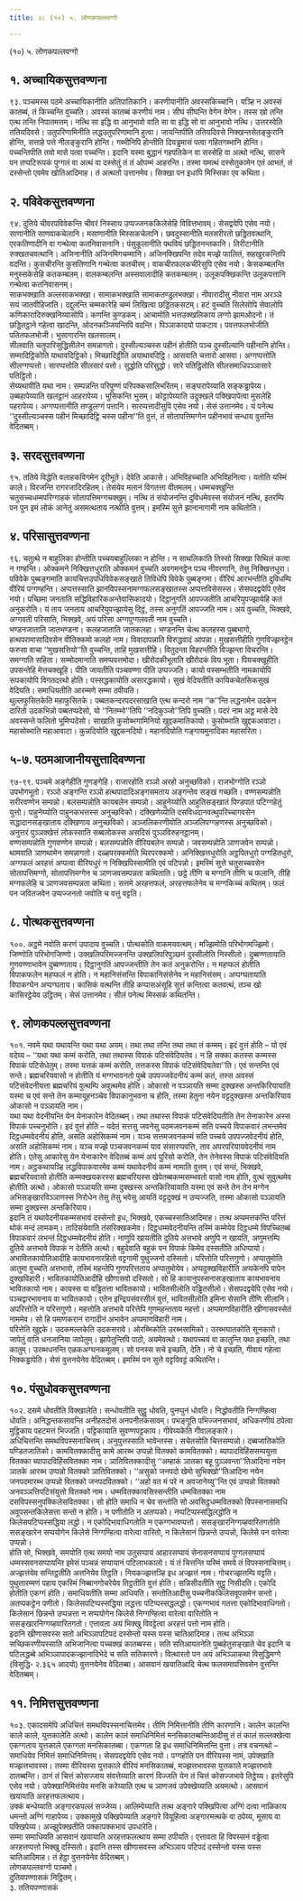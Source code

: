 ```yaml
---
title: २८ (१०) ५. लोणकपल्लवग्गो

---
```

(१०) ५. लोणकपल्लवग्गो  


## १. अच्चायिकसुत्तवण्णना

९३. पञ्चमस्स पठमे अच्चायिकानीति अतिपातिकानि। करणीयानीति अवस्सकिच्चानि। यञ्हि न अवस्सं कातब्बं, तं किच्चन्ति वुच्चति। अवस्सं कातब्बं करणीयं नाम। सीघं सीघन्ति वेगेन वेगेन। तस्स खो तन्ति एत्थ तन्ति निपातमत्तम्। नत्थि सा इद्धि वा आनुभावो वाति सा वा इद्धि सो वा आनुभावो नत्थि। उत्तरस्वेति ततियदिवसे। उतुपरिणामिनीति लद्धउतुपरिणामानि हुत्वा। जायन्तिपीति ततियदिवसे निक्खन्तसेतङ्कुरानि होन्ति, सत्ताहे पत्ते नीलङ्कुरानि होन्ति। गब्भीनिपि होन्तीति दियड्ढमासं पत्वा गहितगब्भानि होन्ति। पच्चन्तिपीति तयो मासे पत्वा पच्चन्ति। इदानि यस्मा बुद्धानं गहपतिकेन वा सस्सेहि वा अत्थो नत्थि, सासने पन तप्पटिरूपकं पुग्गलं वा अत्थं वा दस्सेतुं तं तं ओपम्मं आहरन्ति। तस्मा यमत्थं दस्सेतुकामेन एतं आभतं, तं दस्सेन्तो एवमेव खोतिआदिमाह। तं अत्थतो उत्तानमेव। सिक्खा पन इधापि मिस्सिका एव कथिता।  


## २. पविवेकसुत्तवण्णना

९४. दुतिये चीवरपविवेकन्ति चीवरं निस्साय उप्पज्जनककिलेसेहि विवित्तभावम्। सेसद्वयेपि एसेव नयो। साणानीति साणवाकचेलानि। मसाणानीति मिस्सकचेलानि। छवदुस्सानीति मतसरीरतो छड्डितवत्थानि, एरकतिणादीनि वा गन्थेत्वा कतनिवासनानि। पंसुकूलानीति पथवियं छड्डितनन्तकानि। तिरीटानीति रुक्खतचवत्थानि। अजिनानीति अजिनमिगचम्मानि। अजिनक्खिपन्ति तदेव मज्झे फालितं, सहखुरकन्तिपि वदन्ति। कुसचीरन्ति कुसतिणानि गन्थेत्वा कतचीरम्। वाकचीरफलकचीरेसुपि एसेव नयो। केसकम्बलन्ति मनुस्सकेसेहि कतकम्बलम्। वालकम्बलन्ति अस्सवालादीहि कतकम्बलम्। उलूकपक्खिकन्ति उलूकपत्तानि गन्थेत्वा कतनिवासनम्।  
साकभक्खाति अल्लसाकभक्खा। सामाकभक्खाति सामाकतण्डुलभक्खा। नीवारादीसु नीवारा नाम अरञ्ञे सयं जातवीहिजाति। दद्दुलन्ति चम्मकारेहि चम्मं लिखित्वा छड्डितकसटम्। हटं वुच्चति सिलेसोपि सेवालोपि कणिकारादिरुक्खनिय्यासोपि। कणन्ति कुण्डकम्। आचामोति भत्तउक्खलिकाय लग्गो झामओदनो। तं छड्डितट्ठाने गहेत्वा खादन्ति, ओदनकञ्जियन्तिपि वदन्ति। पिञ्ञाकादयो पाकटाव। पवत्तफलभोजीति पतितफलभोजी। भुसागारन्ति खलसालम्।  
सीलवाति चतुपारिसुद्धिसीलेन समन्नागतो। दुस्सील्यञ्चस्स पहीनं होतीति पञ्च दुस्सील्यानि पहीनानि होन्ति। सम्मादिट्ठिकोति याथावदिट्ठिको। मिच्छादिट्ठीति अयाथावदिट्ठि। आसवाति चत्तारो आसवा। अग्गप्पत्तोति सीलग्गप्पत्तो। सारप्पत्तोति सीलसारं पत्तो। सुद्धोति परिसुद्धो। सारे पतिट्ठितोति सीलसमाधिपञ्ञासारे पतिट्ठितो।  
सेय्यथापीति यथा नाम। सम्पन्नन्ति परिपुण्णं परिपक्कसालिभरितम्। सङ्घरापेय्याति सङ्कड्ढापेय्य। उब्बहापेय्याति खलट्ठानं आहरापेय्य। भुसिकन्ति भुसम्। कोट्टापेय्याति उदुक्खले पक्खिपापेत्वा मुसलेहि पहरापेय्य। अग्गप्पत्तानीति तण्डुलग्गं पत्तानि। सारप्पत्तादीसुपि एसेव नयो। सेसं उत्तानमेव। यं पनेत्थ ‘‘दुस्सील्यञ्चस्स पहीनं मिच्छादिट्ठि चस्स पहीना’’ति वुत्तं, तं सोतापत्तिमग्गेन पहीनभावं सन्धाय वुत्तन्ति वेदितब्बम्।  


## ३. सरदसुत्तवण्णना

९५. ततिये विद्धेति वलाहकविगमेन दूरीभूते। देवेति आकासे। अभिविहच्चाति अभिविहनित्वा। यतोति यस्मिं काले। विरजन्ति रागरजादिरहितम्। तेसंयेव मलानं विगतत्ता वीतमलम्। धम्मचक्खुन्ति चतुसच्चधम्मपरिग्गाहकं सोतापत्तिमग्गचक्खुम्। नत्थि तं संयोजनन्ति दुविधमेवस्स संयोजनं नत्थि, इतरम्पि पन पुन इमं लोकं आनेतुं असमत्थताय नत्थीति वुत्तम्। इमस्मिं सुत्ते झानानागामी नाम कथितोति।  


## ४. परिसासुत्तवण्णना

९६. चतुत्थे न बाहुलिका होन्तीति पच्चयबाहुल्लिका न होन्ति। न साथलिकाति तिस्सो सिक्खा सिथिलं कत्वा न गण्हन्ति। ओक्कमने निक्खित्तधुराति ओक्कमनं वुच्चति अवगमनट्ठेन पञ्च नीवरणानि, तेसु निक्खित्तधुरा। पविवेके पुब्बङ्गमाति कायचित्तउपधिविवेकसङ्खाते तिविधेपि विवेके पुब्बङ्गमा। वीरियं आरभन्तीति दुविधम्पि वीरियं पग्गण्हन्ति। अप्पत्तस्साति झानविपस्सनामग्गफलसङ्खातस्स अप्पत्तविसेसस्स। सेसपदद्वयेपि एसेव नयो। पच्छिमा जनताति सद्धिविहारिकअन्तेवासिकादयो। दिट्ठानुगतिं आपज्जतीति आचरियुपज्झायेहि कतं अनुकरोति। यं ताय जनताय आचरियुपज्झायेसु दिट्ठं, तस्स अनुगतिं आपज्जति नाम। अयं वुच्चति, भिक्खवे, अग्गवती परिसाति, भिक्खवे, अयं परिसा अग्गपुग्गलवती नाम वुच्चति।  
भण्डनजाताति जातभण्डना। कलहजाताति जातकलहा। भण्डनन्ति चेत्थ कलहस्स पुब्बभागो, हत्थपरामासादिवसेन वीतिक्कमो कलहो नाम। विवादापन्नाति विरुद्धवादं आपन्ना। मुखसत्तीहीति गुणविज्झनट्ठेन फरुसा वाचा ‘‘मुखसत्तियो’’ति वुच्चन्ति, ताहि मुखसत्तीहि। वितुदन्ता विहरन्तीति विज्झन्ता विचरन्ति।  
समग्गाति सहिता। सम्मोदमानाति समप्पवत्तमोदा। खीरोदकीभूताति खीरोदकं विय भूता। पियचक्खूहीति उपसन्तेहि मेत्तचक्खूहि। पीति जायतीति पञ्चवण्णा पीति उप्पज्जति। कायो पस्सम्भतीति नामकायोपि रूपकायोपि विगतदरथो होति। पस्सद्धकायोति असारद्धकायो। सुखं वेदियतीति कायिकचेतसिकसुखं वेदियति। समाधियतीति आरम्मणे सम्मा ठपीयति।  
थुल्लफुसितकेति महाफुसितके। पब्बतकन्दरपदरसाखाति एत्थ कन्दरो नाम ‘‘क’’न्ति लद्धनामेन उदकेन दारितो उदकभिन्नो पब्बतप्पदेसो, यो ‘‘नितम्भो’’तिपि ‘‘नदिकुञ्जो’’तिपि वुच्चति। पदरं नाम अट्ठ मासे देवे अवस्सन्ते फलितो भूमिप्पदेसो। साखाति कुसोब्भगामिनियो खुद्दकमातिकायो। कुसोब्भाति खुद्दकआवाटा। महासोब्भाति महाआवाटा। कुन्नदियोति खुद्दकनदियो। महानदियोति गङ्गायमुनादिका महासरिता।  


## ५-७. पठमआजानीयसुत्तादिवण्णना

९७-९९. पञ्चमे अङ्गेहीति गुणङ्गेहि। राजारहोति रञ्ञो अरहो अनुच्छविको। राजभोग्गोति रञ्ञो उपभोगभूतो। रञ्ञो अङ्गन्ति रञ्ञो हत्थपादादिअङ्गसमताय अङ्गन्तेव सङ्खं गच्छति। वण्णसम्पन्नोति सरीरवण्णेन सम्पन्नो। बलसम्पन्नोति कायबलेन सम्पन्नो। आहुनेय्योति आहुतिसङ्खातं पिण्डपातं पटिग्गहेतुं युत्तो। पाहुनेय्योति पाहुनकभत्तस्स अनुच्छविको। दक्खिणेय्योति दसविधदानवत्थुपरिच्चागवसेन सद्धादानसङ्खाताय दक्खिणाय अनुच्छविको। अञ्जलिकरणीयोति अञ्जलिपग्गहणस्स अनुच्छविको। अनुत्तरं पुञ्ञक्खेत्तं लोकस्साति सब्बलोकस्स असदिसं पुञ्ञविरुहनट्ठानम्।  
वण्णसम्पन्नोति गुणवण्णेन सम्पन्नो। बलसम्पन्नोति वीरियबलेन सम्पन्नो। जवसम्पन्नोति ञाणजवेन सम्पन्नो। थामवाति ञाणथामेन समन्नागतो। दळ्हपरक्कमोति थिरपरक्कमो। अनिक्खित्तधुरोति अट्ठपितधुरो पग्गहितधुरो, अग्गफलं अरहत्तं अप्पत्वा वीरियधुरं न निक्खिपिस्सामीति एवं पटिपन्नो। इमस्मिं सुत्ते चतुसच्चवसेन सोतापत्तिमग्गो, सोतापत्तिमग्गेन च ञाणजवसम्पन्नता कथिताति। छट्ठे तीणि च मग्गानि तीणि च फलानि, तीहि मग्गफलेहि च ञाणजवसम्पन्नता कथिता। सत्तमे अरहत्तफलं, अरहत्तफलेनेव च मग्गकिच्चं कथितम्। फलं पन जवितजवेन उप्पज्जनतो जवोति च वत्तुं वट्टति।  


## ८. पोत्थकसुत्तवण्णना

१००. अट्ठमे नवोति करणं उपादाय वुच्चति। पोत्थकोति वाकमयवत्थम्। मज्झिमोति परिभोगमज्झिमो। जिण्णोति परिभोगजिण्णो। उक्खलिपरिमज्जनन्ति उक्खलिपरिपुञ्छनं दुस्सीलोति निस्सीलो। दुब्बण्णतायाति गुणवण्णाभावेन दुब्बण्णताय। दिट्ठानुगतिं आपज्जन्तीति तेन कतं अनुकरोन्ति। न महप्फलं होतीति विपाकफलेन महप्फलं न होति। न महानिसंसन्ति विपाकानिसंसेनेव न महानिसंसम्। अप्पग्घतायाति विपाकग्घेन अप्पग्घताय। कासिकं वत्थन्ति तीहि कप्पासअंसूहि सुत्तं कन्तित्वा कतवत्थं, तञ्च खो कासिरट्ठेयेव उट्ठितम्। सेसं उत्तानमेव। सीलं पनेत्थ मिस्सकं कथितन्ति।  


## ९. लोणकपल्लसुत्तवण्णना

१०१. नवमे यथा यथायन्ति यथा यथा अयम्। तथा तथा तन्ति तथा तथा तं कम्मम्। इदं वुत्तं होति – यो एवं वदेय्य – ‘‘यथा यथा कम्मं करोति, तथा तथास्स विपाकं पटिसंवेदियतेव। न हि सक्का कतस्स कम्मस्स विपाकं पटिसेधेतुम्। तस्मा यत्तकं कम्मं करोति, तत्तकस्स विपाकं पटिसंवेदियतेवा’’ति। एवं सन्तन्ति एवं सन्ते। ब्रह्मचरियवासो न होतीति यं मग्गभावनतो पुब्बे उपपज्जवेदनीयं कम्मं कतं, तस्स अवस्सं पटिसंवेदनीयत्ता ब्रह्मचरियं वुत्थम्पि अवुत्थमेव होति। ओकासो न पञ्ञायति सम्मा दुक्खस्स अन्तकिरियायाति यस्मा च एवं सन्ते तेन कम्मायूहनञ्चेव विपाकानुभवना च होति, तस्मा हेतुना नयेन वट्टदुक्खस्स अन्तकिरियाय ओकासो न पञ्ञायति नाम।  
यथा यथा वेदनीयन्ति येन येनाकारेन वेदितब्बम्। तथा तथास्स विपाकं पटिसंवेदियतीति तेन तेनाकारेन अस्स विपाकं पच्चनुभोति। इदं वुत्तं होति – यदेतं सत्तसु जवनेसु पठमजवनकम्मं सति पच्चये विपाकवारं लभन्तमेव दिट्ठधम्मवेदनीयं होति, असति अहोसिकम्मं नाम। यञ्च सत्तमजवनकम्मं सति पच्चये उपपज्जवेदनीयं होति, असति अहोसिकम्मं नाम। यञ्च मज्झे पञ्चजवनकम्मं याव संसारप्पवत्ति, ताव अपरपरियायवेदनीयं नाम होति। एतेसु आकारेसु येन येनाकारेन वेदितब्बं कम्मं अयं पुरिसो करोति, तेन तेनेवस्स विपाकं पटिसंवेदियति नाम। अट्ठकथायञ्हि लद्धविपाकवारमेव कम्मं यथावेदनीयं कम्मं नामाति वुत्तम्। एवं सन्तं, भिक्खवे, ब्रह्मचरियवासो होतीति कम्मक्खयकरस्स ब्रह्मचरियस्स खेपेतब्बकम्मसम्भवतो वासो नाम होति, वुत्थं सुवुत्थमेव होतीति अत्थो। ओकासो पञ्ञायति सम्मा दुक्खस्स अन्तकिरियायाति यस्मा एवं सन्ते तेन तेन मग्गेन अभिसङ्खारविञ्ञाणस्स निरोधेन तेसु तेसु भवेसु आयतिं वट्टदुक्खं न उप्पज्जति, तस्मा ओकासो पञ्ञायति सम्मा दुक्खस्स अन्तकिरियाय।  
इदानि तं यथावेदनीयकम्मसभावं दस्सेन्तो इध, भिक्खवे, एकच्चस्सातिआदिमाह। तत्थ अप्पमत्तकन्ति परित्तं थोकं मन्दं लामकम्। तादिसंयेवाति तंसरिक्खकमेव। दिट्ठधम्मवेदनीयन्ति तस्मिं कम्मेयेव दिट्ठधम्मे विपच्चितब्बं विपाकवारं लभन्तं दिट्ठधम्मवेदनीयं होति। नाणुपि खायतीति दुतिये अत्तभावे अणुपि न खायति, अणुमत्तम्पि दुतिये अत्तभावे विपाकं न देतीति अत्थो। बहुदेवाति बहुकं पन विपाकं किमेव दस्सतीति अधिप्पायो। अभावितकायोतिआदीहि कायभावनारहितो वट्टगामी पुथुज्जनो दस्सितो। परित्तोति परित्तगुणो। अप्पातुमोति आतुमा वुच्चति अत्तभावो, तस्मिं महन्तेपि गुणपरित्तताय अप्पातुमोयेव। अप्पदुक्खविहारीति अप्पकेनपि पापेन दुक्खविहारी। भावितकायोतिआदीहि खीणासवो दस्सितो। सो हि कायानुपस्सनासङ्खाताय कायभावनाय भावितकायो नाम। कायस्स वा वड्ढितत्ता भावितकायो। भावितसीलोति वड्ढितसीलो। सेसपदद्वयेपि एसेव नयो। पञ्चद्वारभावनाय वा भावितकायो। एतेन इन्द्रियसंवरसीलं वुत्तं, भावितसीलोति इमिना सेसानि तीणि सीलानि। अपरित्तोति न परित्तगुणो। महत्तोति अत्तभावे परित्तेपि गुणमहन्तताय महत्तो। अप्पमाणविहारीति खीणासवस्सेतं नाममेव। सो हि पमाणकरानं रागादीनं अभावेन अप्पमाणविहारी नाम।  
परित्तेति खुद्दके। उदकमल्लकेति उदकसरावे। ओरब्भिकोति उरब्भसामिको। उरब्भघातकोति सूनकारो। जापेतुं वाति धनजानिया जापेतुम्। झापेतुन्तिपि पाठो, अयमेवत्थो। यथापच्चयं वा कातुन्ति यथा इच्छति, तथा कातुम्। उरब्भधनन्ति एळकअग्घनकमूलम्। सो पनस्स सचे इच्छति, देति। नो चे इच्छति, गीवायं गहेत्वा निक्कड्ढापेति। सेसं वुत्तनयेनेव वेदितब्बम्। इमस्मिं पन सुत्ते वट्टविवट्टं कथितन्ति।  


## १०. पंसुधोवकसुत्तवण्णना

१०२. दसमे धोवतीति विक्खालेति। सन्धोवतीति सुट्ठु धोवति, पुनप्पुनं धोवति। निद्धोवतीति निग्गण्हित्वा धोवति। अनिद्धन्तकसावन्ति अनीहतदोसं अनपनीतकसावम्। पभङ्गूति पभिज्जनसभावं, अधिकरणीयं ठपेत्वा मुट्ठिकाय पहटमत्तं भिज्जति। पट्टिकायाति सुवण्णपट्टकाय। गीवेय्यकेति गीवालङ्कारे।  
अधिचित्तन्ति समथविपस्सनाचित्तम्। अनुयुत्तस्साति भावेन्तस्स। सचेतसोति चित्तसम्पन्नो। दब्बजातिकोति पण्डितजातिको। कामवितक्कादीसु कामे आरब्भ उप्पन्नो वितक्को कामवितक्को। ब्यापादविहिंससम्पयुत्ता वितक्का ब्यापादविहिंसवितक्का नाम। ञातिवितक्कादीसु ‘‘अम्हाकं ञातका बहू पुञ्ञवन्ता’’तिआदिना नयेन ञातके आरब्भ उप्पन्नो वितक्को ञातिवितक्को। ‘‘असुको जनपदो खेमो सुभिक्खो’’तिआदिना नयेन जनपदमारब्भ उप्पन्नो वितक्को जनपदवितक्को। ‘‘अहो वत मं परे न अवजानेय्यु’’न्ति एवं उप्पन्नो वितक्को अनवञ्ञत्तिपटिसंयुत्तो वितक्को नाम। धम्मवितक्कावसिस्सन्तीति धम्मवितक्का नाम दसविपस्सनुपक्किलेसवितक्का। सो होति समाधि न चेव सन्तोति सो अवसिट्ठधम्मवितक्को विपस्सनासमाधि अवूपसन्तकिलेसत्ता सन्तो न होति। न पणीतोति न अतप्पको। नप्पटिप्पस्सद्धिलद्धोति न किलेसपटिप्पस्सद्धिया लद्धो। न एकोदिभावाधिगतोति न एकग्गभावप्पत्तो। ससङ्खारनिग्गय्हवारितगतोति ससङ्खारेन सप्पयोगेन किलेसे निग्गण्हित्वा वारेत्वा वारितो, न किलेसानं छिन्नन्ते उप्पन्नो, किलेसे पन वारेत्वा उप्पन्नो।  
होति सो, भिक्खवे, समयोति एत्थ समयो नाम उतुसप्पायं आहारसप्पायं सेनासनसप्पायं पुग्गलसप्पायं धम्मस्सवनसप्पायन्ति इमेसं पञ्चन्नं सप्पायानं पटिलाभकालो। यं तं चित्तन्ति यस्मिं समये तं विपस्सनाचित्तम्। अज्झत्तंयेव सन्तिट्ठतीति अत्तनियेव तिट्ठति। नियकज्झत्तञ्हि इध अज्झत्तं नाम। गोचरज्झत्तम्पि वट्टति। पुथुत्तारम्मणं पहाय एकस्मिं निब्बानगोचरेयेव तिट्ठतीति वुत्तं होति। सन्निसीदतीति सुट्ठु निसीदति। एकोदि होतीति एकग्गं होति। समाधियतीति सम्मा आधियति। सन्तोतिआदीसु पच्चनीककिलेसवूपसमेन सन्तो। अतप्पकट्ठेन पणीतो। किलेसपटिप्पस्सद्धिया लद्धत्ता पटिप्पस्सद्धलद्धो। एकग्गभावं गतत्ता एकोदिभावाधिगतो। किलेसानं छिन्नन्ते उप्पन्नत्ता न सप्पयोगेन किलेसे निग्गण्हित्वा वारेत्वा वारितोति न ससङ्खारनिग्गय्हवारितगतो। एत्तावता अयं भिक्खु विवट्टेत्वा अरहत्तं पत्तो नाम होति।  
इदानि खीणासवस्स सतो अभिञ्ञापटिपदं दस्सेन्तो यस्स यस्स चातिआदिमाह। तत्थ अभिञ्ञा सच्छिकरणीयस्साति अभिजानित्वा पच्चक्खं कातब्बस्स। सति सतिआयतनेति पुब्बहेतुसङ्खाते चेव इदानि च पटिलद्धब्बे अभिञ्ञापादकज्झानादिभेदे च सति सतिकारणे। वित्थारतो पन अयं अभिञ्ञाकथा विसुद्धिमग्गे (विसुद्धि॰ २.३६५ आदयो) वुत्तनयेनेव वेदितब्बा। आसवानं खयातिआदि चेत्थ फलसमापत्तिवसेन वुत्तन्ति वेदितब्बम्।  


## ११. निमित्तसुत्तवण्णना

१०३. एकादसमेपि अधिचित्तं समथविपस्सनाचित्तमेव। तीणि निमित्तानीति तीणि कारणानि। कालेन कालन्ति काले काले, युत्तकालेति अत्थो। कालेन कालं समाधिनिमित्तं मनसिकातब्बन्तिआदीसु तं तं कालं सल्लक्खेत्वा एकग्गताय युत्तकाले एकग्गता मनसिकातब्बा। एकग्गता हि इध समाधिनिमित्तन्ति वुत्ता। तत्र वचनत्थो – समाधियेव निमित्तं समाधिनिमित्तम्। सेसपदद्वयेपि एसेव नयो। पग्गहोति पन वीरियस्स नामं, उपेक्खाति मज्झत्तभावस्स। तस्मा वीरियस्स युत्तकाले वीरियं मनसिकातब्बं, मज्झत्तभावस्स युत्तकाले मज्झत्तभावे ठातब्बन्ति। ठानं तं चित्तं कोसज्जाय संवत्तेय्याति कारणं विज्जति येन तं चित्तं कोसज्जभावे तिट्ठेय्य। इतरेसुपि एसेव नयो। उपेक्खानिमित्तंयेव मनसि करेय्याति एत्थ च ञाणजवं उपेक्खेय्याति अयमत्थो। आसवानं खयायाति अरहत्तफलत्थाय।  
उक्कं बन्धेय्याति अङ्गारकपल्लं सज्जेय्य। आलिम्पेय्याति तत्थ अङ्गारे पक्खिपित्वा अग्गिं दत्वा नाळिकाय धमन्तो अग्गिं गाहापेय्य। उक्कामुखे पक्खिपेय्याति अङ्गारे वियूहित्वा अङ्गारमत्थके वा ठपेय्य, मूसाय वा पक्खिपेय्य। अज्झुपेक्खतीति पक्कापक्कभावं उपधारेति।  
सम्मा समाधियति आसवानं खयायाति अरहत्तफलत्थाय सम्मा ठपीयति। एत्तावता हि विपस्सनं वड्ढेत्वा अरहत्तप्पत्तो भिक्खु दस्सितो। इदानि तस्स खीणासवस्स अभिञ्ञाय पटिपदं दस्सेन्तो यस्स यस्स चातिआदिमाह। तं हेट्ठा वुत्तनयेनेव वेदितब्बम्।  
लोणकपल्लवग्गो पञ्चमो।  
दुतियपण्णासकं निट्ठितम्।  
३. ततियपण्णासकं  